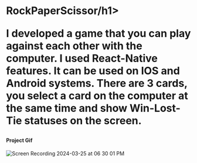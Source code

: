 
<h1>RockPaperScissor/h1>

<p>
   I developed a game that you can play against each other with the computer. I used React-Native features. It can be used on IOS and Android systems. There are 3 cards, you select a card on the computer at the same time and show Win-Lost-Tie statuses on the screen.</p>

   <h4>Project Gif</h4>

   
![Screen Recording 2024-03-25 at 06 30 01 PM](https://github.com/nazanyilmaz/RockPaperScissor/assets/147782488/fdd27872-7cb9-4a83-bf7c-9952e36c60df)
